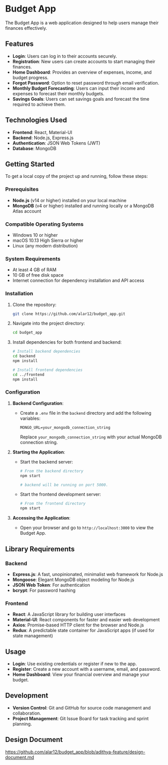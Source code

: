 # Budget App

The Budget App is a web application designed to help users manage their finances effectively.

## Features

- **Login**: Users can log in to their accounts securely.
- **Registration**: New users can create accounts to start managing their finances.
- **Home Dashboard**: Provides an overview of expenses, income, and budget progress.
- **Forgot Password**: Option to reset password through email verification.
- **Monthly Budget Forecasting**: Users can input their income and expenses to forecast their monthly budgets.
- **Savings Goals**: Users can set savings goals and forecast the time required to achieve them.

## Technologies Used

- **Frontend**: React, Material-UI
- **Backend**: Node.js, Express.js
- **Authentication**: JSON Web Tokens (JWT)
- **Database**: MongoDB

## Getting Started

To get a local copy of the project up and running, follow these steps:

### Prerequisites

- **Node.js** (v14 or higher) installed on your local machine
- **MongoDB** (v4 or higher) installed and running locally or a MongoDB Atlas account

### Compatible Operating Systems

- Windows 10 or higher
- macOS 10.13 High Sierra or higher
- Linux (any modern distribution)

### System Requirements

- At least 4 GB of RAM
- 10 GB of free disk space
- Internet connection for dependency installation and API access

### Installation

1. Clone the repository:

   ```bash
   git clone https://github.com/alar12/budget_app.git
   ```

2. Navigate into the project directory:

   ```bash
   cd budget_app
   ```

3. Install dependencies for both frontend and backend:

   ```bash
   # Install backend dependencies
   cd backend
   npm install

   # Install frontend dependencies
   cd ../frontend
   npm install
   ```

### Configuration

1. **Backend Configuration**:

   - Create a `.env` file in the `backend` directory and add the following variables:

     ```plaintext
     MONGO_URL=your_mongodb_connection_string
     ```

     Replace `your_mongodb_connection_string` with your actual MongoDB connection string.

2. **Starting the Application**:

   - Start the backend server:

     ```bash
     # From the backend directory
     npm start

     # backend will be running on port 5000.
     ```

   - Start the frontend development server:

     ```bash
     # From the frontend directory
     npm start
     ```

3. **Accessing the Application**:

   - Open your browser and go to `http://localhost:3000` to view the Budget App.

## Library Requirements

### Backend

- **Express.js**: A fast, unopinionated, minimalist web framework for Node.js
- **Mongoose**: Elegant MongoDB object modeling for Node.js
- **JSON Web Token**: For authentication
- **bcrypt**: For password hashing

### Frontend

- **React**: A JavaScript library for building user interfaces
- **Material-UI**: React components for faster and easier web development
- **Axios**: Promise-based HTTP client for the browser and Node.js
- **Redux**: A predictable state container for JavaScript apps (if used for state management)

## Usage

- **Login**: Use existing credentials or register if new to the app.
- **Register**: Create a new account with a username, email, and password.
- **Home Dashboard**: View your financial overview and manage your budget.

## Development

- **Version Control**: Git and GitHub for source code management and collaboration.
- **Project Management**: Git Issue Board for task tracking and sprint planning.

## Design Document
https://github.com/alar12/budget_app/blob/adithya-feature/design-document.md
